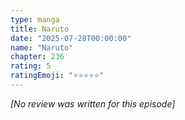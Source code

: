 ```yaml
---
type: manga
title: Naruto
date: "2025-07-28T00:00:00"
name: "Naruto"
chapter: 236
rating: 5
ratingEmoji: "⭐️⭐️⭐️⭐️⭐️"
---
```


_[No review was written for this episode]_